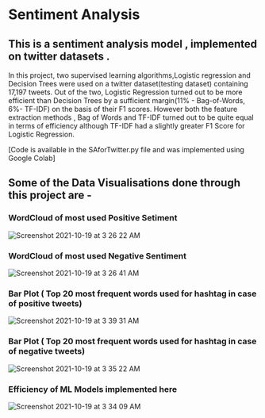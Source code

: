 # Sentiment Analysis

## This is a sentiment analysis model , implemented on twitter datasets .

In this project, two supervised learning algorithms,Logistic regression and Decision Trees were used on a twitter dataset(testing dataset) containing 17,197 tweets. Out of the two, Logistic Regression turned out to be more efficient than Decision Trees by a sufficient margin(11% - Bag-of-Words, 6%- TF-IDF) on the basis of their F1 scores. However both the feature extraction methods , Bag of Words and TF-IDF turned out to be quite equal in terms of efficiency although TF-IDF had a slightly greater F1 Score  for Logistic Regression. 

[Code is available in the SAforTwitter.py file and was implemented using Google Colab]


## Some of the Data Visualisations done through this project are - 


### WordCloud of most used Positive Setiment 
![Screenshot 2021-10-19 at 3 26 22 AM](https://user-images.githubusercontent.com/52694498/137812549-8c3715d3-b457-4b65-a47c-3503d51d7c30.png)

### WordCloud of most used Negative Sentiment 
![Screenshot 2021-10-19 at 3 26 41 AM](https://user-images.githubusercontent.com/52694498/137812762-bdf37b7f-083c-439a-8533-11c950b7916e.png)

### Bar Plot ( Top 20 most frequent words used for hashtag in case of positive tweets) 
![Screenshot 2021-10-19 at 3 39 31 AM](https://user-images.githubusercontent.com/52694498/137813461-1fc82b82-5498-46f4-b490-07945490e546.png)

### Bar Plot ( Top 20 most frequent words used for hashtag in case of negative tweets) 
![Screenshot 2021-10-19 at 3 35 22 AM](https://user-images.githubusercontent.com/52694498/137813261-18086973-ba02-4ae1-b7f0-f5f48714d940.png)

### Efficiency of ML Models implemented here 
![Screenshot 2021-10-19 at 3 34 09 AM](https://user-images.githubusercontent.com/52694498/137813277-4f519587-c382-4128-818b-ecf33f1bc84b.png)

